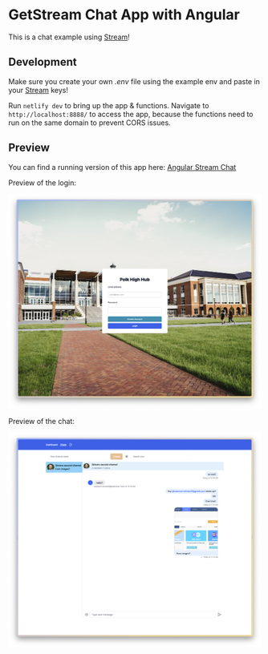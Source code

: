 # GetStream Chat App with Angular

This is a chat example using [Stream](https://getstream.io/)!

## Development

Make sure you create your own _.env_ file using the example env and paste in your [Stream](https://getstream.io/) keys!

Run `netlify dev` to bring up the app & functions. Navigate to `http://localhost:8888/` to access the app, because the functions need to run on the same domain to prevent CORS issues.

## Preview

You can find a running version of this app here: [Angular Stream Chat](https://sweet-pie-0c1164.netlify.app/)

Preview of the login:

![Login](./preview/login.png)

Preview of the chat:

![Chat](./preview/chat.png)
